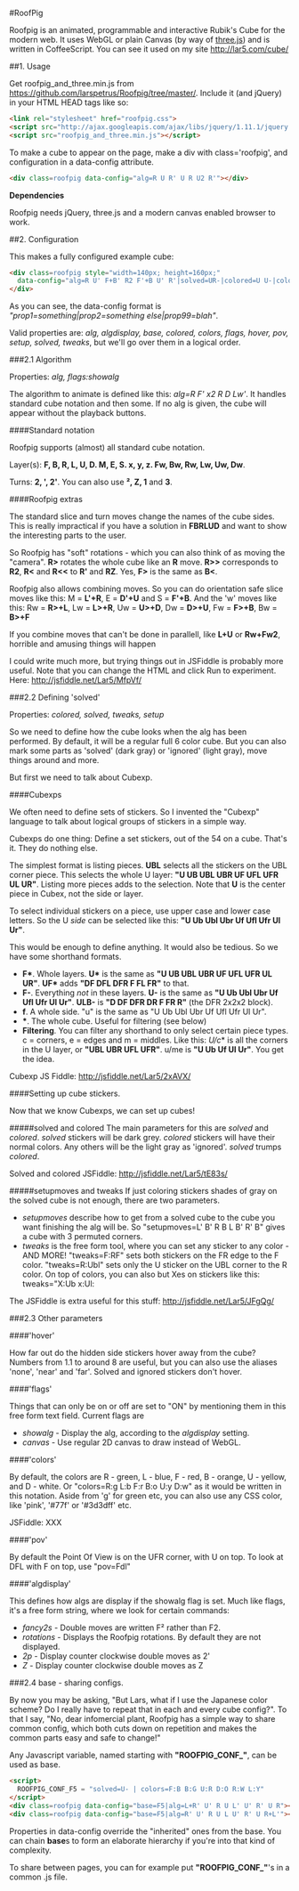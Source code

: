 #RoofPig

Roofpig is an animated, programmable and interactive Rubik's Cube for the modern web. It uses WebGL or plain Canvas (by way of [three.js](http://threejs.org/)) and is written in CoffeeScript. You can see it used on my site http://lar5.com/cube/

##1. Usage

Get roofpig_and_three.min.js from https://github.com/larspetrus/Roofpig/tree/master/. Include it (and jQuery) in your HTML HEAD tags like so:

```html
<link rel="stylesheet" href="roofpig.css">
<script src="http://ajax.googleapis.com/ajax/libs/jquery/1.11.1/jquery.min.js"></script>
<script src="roofpig_and_three.min.js"></script>
```

To make a cube to appear on the page, make a div with class='roofpig', and configuration in a data-config attribute.

```html
<div class=roofpig data-config="alg=R U R' U R U2 R'"></div>
```

**Dependencies**

Roofpig needs jQuery, three.js and a modern canvas enabled browser to work.


##2. Configuration

This makes a fully configured example cube:

```html
<div class=roofpig style="width=140px; height=160px;"
  data-config="alg=R U' F+B' R2 F'+B U' R'|solved=UR-|colored=U U-|colors=F:b B:g U:r D:o R:w L:y">
</div>
```

As you can see, the data-config format is *"prop1=something|prop2=something else|prop99=blah"*.

Valid properties are: *alg, algdisplay, base, colored, colors, flags, hover, pov, setup, solved, tweaks*, but we'll go over them in a logical order.

###2.1 Algorithm

Properties: *alg, flags:showalg*

The algorithm to animate is defined like this: *alg=R F' x2 R D Lw'*. It handles standard cube notation and then some. If no alg is given, the cube will appear without the playback buttons.

####Standard notation

Roofpig supports (almost) all standard cube notation. 

Layer(s): **F, B, R, L, U, D. M, E, S. x, y, z. Fw, Bw, Rw, Lw, Uw, Dw**.

Turns: **2, ', 2'**. You can also use **², Z, 1** and **3**.


####Roofpig extras

The standard slice and turn moves change the names of the cube sides. This is really impractical if you have a solution in **FBRLUD** and want to show the interesting parts to the user.

So Roofpig has "soft" rotations - which you can also think of as moving the "camera". **R>** rotates the whole cube like an **R** move. **R>>** corresponds to **R2**, **R<** and **R<<** to **R'** and **RZ**. Yes, **F>** is the same as **B<**.

Roofpig also allows combining moves. So you can do orientation safe slice moves like this: M = **L'+R**, E = **D'+U** and S = **F'+B**. And the 'w' moves like this: Rw = **R>+L**, Lw = **L>+R**, Uw = **U>+D**, Dw = **D>+U**, Fw = **F>+B**, Bw = **B>+F**

If you combine moves that can't be done in parallell, like **L+U** or **Rw+Fw2**, horrible and amusing things will happen

I could write much more, but trying things out in JSFiddle is probably more useful. Note that you can change the HTML and click Run to experiment. Here: http://jsfiddle.net/Lar5/MfpVf/

###2.2 Defining 'solved'

Properties: *colored, solved, tweaks, setup*

So we need to define how the cube looks when the alg has been performed. By default, it will be a regular full 6 color cube. But you can also mark some parts as 'solved' (dark gray) or 'ignored' (light gray), move things around and more.

But first we need to talk about Cubexp.

####Cubexps

We often need to define sets of stickers. So I invented the "Cubexp" language to talk about logical groups of stickers in a simple way.

Cubexps do one thing: Define a set stickers, out of the 54 on a cube. That's it. They do nothing else.

The simplest format is listing pieces. **UBL** selects all the stickers on the UBL corner piece. This selects the whole U layer: **"U UB UBL UBR UF UFL UFR UL UR"**. Listing more pieces adds to the selection. Note that **U** is the center piece in Cubex, not the side or layer.

To select individual stickers on a piece, use upper case and lower case letters. So the U *side* can be selected like this: **"U Ub Ubl Ubr Uf Ufl Ufr Ul Ur"**.

This would be enough to define anything. It would also be tedious. So we have some shorthand formats.

- __F*__. Whole layers. __U*__ is the same as **"U UB UBL UBR UF UFL UFR UL UR"**. __UF*__ adds **"DF DFL DFR F FL FR"** to that.
- __F-__. Everything *not* in these layers. **U-** is the same as **"U Ub Ubl Ubr Uf Ufl Ufr Ul Ur"**. **ULB-** is **"D DF DFR DR F FR R"** (the DFR 2x2x2 block).
- __f__. A whole side. "u" is the same as "U Ub Ubl Ubr Uf Ufl Ufr Ul Ur".
- __*__. The whole cube. Useful for filtering (see below)
- __Filtering__. You can filter any shorthand to only select certain piece types. c = corners, e = edges and m = middles. Like this: **U*/c** is all the corners in the U layer, or **"UBL UBR UFL UFR"**. u/me is **"U Ub Uf Ul Ur"**. You get the idea.

Cubexp JS Fiddle: http://jsfiddle.net/Lar5/2xAVX/


####Setting up cube stickers.

Now that we know Cubexps, we can set up cubes!

#####solved and colored
The main parameters for this are *solved* and *colored*. *solved* stickers will be dark grey. *colored* stickers will have their normal colors. Any others will be the light gray as 'ignored'. *solved* trumps *colored*.

Solved and colored JSFiddle: http://jsfiddle.net/Lar5/tE83s/

#####setupmoves and tweaks
If just coloring stickers shades of gray on the solved cube is not enough, there are two parameters.

- *setupmoves* describe how to get from a solved cube to the cube you want finishing the alg will be. So "setupmoves=L' B' R B L B' R' B" gives a cube with 3 permuted corners.
- *tweaks* is the free form tool, where you can set any sticker to any color - AND MORE! "tweaks=F:RF" sets both stickers on the FR edge to the F color. "tweaks=R:Ubl" sets only the U sticker on the UBL corner to the R color. On top of colors, you can also but Xes on stickers like this: tweaks="X:Ub x:Ul:

The JSFiddle is extra useful for this stuff: http://jsfiddle.net/Lar5/JFgQg/

###2.3 Other parameters

####'hover'

How far out do the hidden side stickers hover away from the cube? Numbers from 1.1 to around 8 are useful, but you can also use the aliases 'none', 'near' and 'far'. Solved and ignored stickers don't hover.

####'flags'

Things that can only be on or off are set to "ON" by mentioning them in this free form text field. Current flags are 
- *showalg* - Display the alg, according to the *algdisplay* setting.
- *canvas* - Use regular 2D canvas to draw instead of WebGL.

####'colors'

By default, the colors are R - green, L - blue, F - red, B - orange, U - yellow, and D - white. Or "colors=R:g L:b F:r B:o U:y D:w" as it would be written in this notation. Aside from 'g' for green etc, you can also use any CSS color, like 'pink', '&#35;77f' or '&#35;3d3dff' etc.

JSFiddle: XXX 

####'pov'

By default the Point Of View is on the UFR corner, with U on top. To look at DFL with F on top, use "pov=Fdl"

####'algdisplay'

This defines how algs are display if the showalg flag is set. Much like flags, it's a free form string, where we look for certain commands:
- *fancy2s* - Double moves are written F² rather than F2.
- *rotations* - Displays the Roofpig rotations. By default they are not displayed.
- *2p* - Display counter clockwise double moves as 2'
- *Z* - Display counter clockwise double moves as Z


###2.4 base - sharing configs.

By now you may be asking, "But Lars, what if I use the Japanese color scheme? Do I really have to repeat that in each and every cube config?". To that I say, "No, dear infomercial plant, Roofpig has a simple way to share common config, which both cuts down on repetition and makes the common parts easy and safe to change!"

Any Javascript variable, named starting with **"ROOFPIG_CONF_"**, can be used as base.

```html
<script>
  ROOFPIG_CONF_F5 = "solved=U- | colors=F:B B:G U:R D:O R:W L:Y"
</script>
<div class=roofpig data-config="base=F5|alg=L+R' U' R U L' U' R' U R"></div>
<div class=roofpig data-config="base=F5|alg=R' U' R U L U' R' U R+L'"></div>
```

Properties in data-config override the "inherited" ones from the base. You can chain **base**s to form an elaborate hierarchy if you're into that kind of complexity.

To share between pages, you can for example put **"ROOFPIG_CONF_"**'s in a common .js file.
